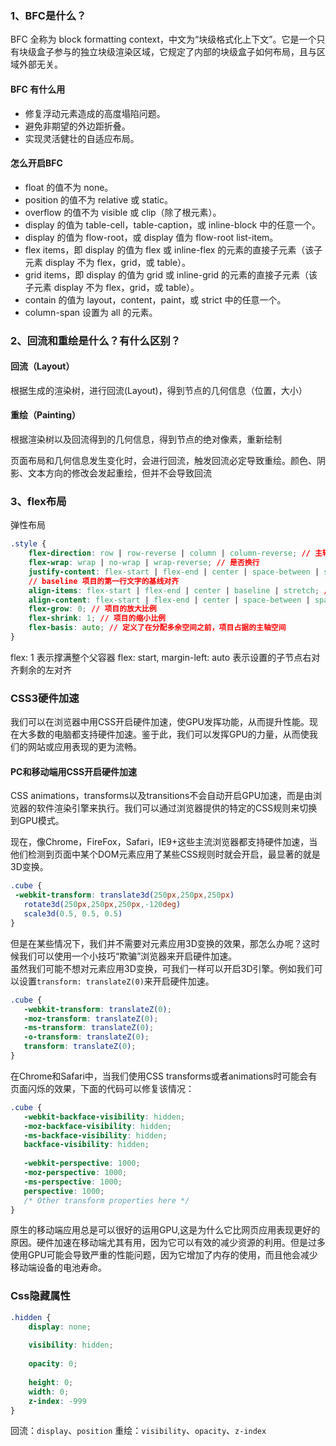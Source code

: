 ### 1、BFC是什么？
BFC 全称为 block formatting context，中文为“块级格式化上下文”。它是一个只有块级盒子参与的独立块级渲染区域，它规定了内部的块级盒子如何布局，且与区域外部无关。

#### BFC 有什么用
- 修复浮动元素造成的高度塌陷问题。
- 避免非期望的外边距折叠。
- 实现灵活健壮的自适应布局。
#### 怎么开启BFC
- float 的值不为 none。
- position 的值不为 relative 或 static。
- overflow 的值不为 visible 或 clip（除了根元素）。
- display 的值为 table-cell，table-caption，或 inline-block 中的任意一个。
- display 的值为 flow-root，或 display 值为 flow-root list-item。
- flex items，即 display 的值为 flex 或 inline-flex 的元素的直接子元素（该子元素 display 不为 flex，grid，或 table）。
- grid items，即 display 的值为 grid 或 inline-grid 的元素的直接子元素（该子元素 display 不为 flex，grid，或 table）。
- contain 的值为 layout，content，paint，或 strict 中的任意一个。
- column-span 设置为 all 的元素。

### 2、回流和重绘是什么？有什么区别？
#### 回流（Layout）
根据生成的渲染树，进行回流(Layout)，得到节点的几何信息（位置，大小）
#### 重绘（Painting）
根据渲染树以及回流得到的几何信息，得到节点的绝对像素，重新绘制

页面布局和几何信息发生变化时，会进行回流，触发回流必定导致重绘。颜色、阴影、文本方向的修改会发起重绘，但并不会导致回流
### 3、flex布局
弹性布局
```css
.style {
    flex-direction: row | row-reverse | column | column-reverse; // 主轴方向
    flex-wrap: wrap | no-wrap | wrap-reverse; // 是否换行
    justify-content: flex-start | flex-end | center | space-between | space-around; // 主轴上的对齐方式
    // baseline 项目的第一行文字的基线对齐
    align-items: flex-start | flex-end | center | baseline | stretch; // 项目在交叉轴上如何对齐
    align-content: flex-start | flex-end | center | space-between | space-around | stretch; // 定义了多根轴线的对齐方式
    flex-grow: 0; // 项目的放大比例
    flex-shrink: 1; // 项目的缩小比例
    flex-basis: auto; // 定义了在分配多余空间之前，项目占据的主轴空间
}
```
flex: 1 表示撑满整个父容器
flex: start, margin-left: auto 表示设置的子节点右对齐剩余的左对齐

### CSS3硬件加速

我们可以在浏览器中用CSS开启硬件加速，使GPU发挥功能，从而提升性能。现在大多数的电脑都支持硬件加速。鉴于此，我们可以发挥GPU的力量，从而使我们的网站或应用表现的更为流畅。

#### PC和移动端用CSS开启硬件加速
CSS animations，transforms以及transitions不会自动开启GPU加速，而是由浏览器的软件渲染引擎来执行。我们可以通过浏览器提供的特定的CSS规则来切换到GPU模式。

现在，像Chrome，FireFox，Safari，IE9+这些主流浏览器都支持硬件加速，当他们检测到页面中某个DOM元素应用了某些CSS规则时就会开启，最显著的就是3D变换。
```css
.cube { 
 -webkit-transform: translate3d(250px,250px,250px)
   rotate3d(250px,250px,250px,-120deg)
   scale3d(0.5, 0.5, 0.5)
}
```
但是在某些情况下，我们并不需要对元素应用3D变换的效果，那怎么办呢？这时候我们可以使用一个小技巧“欺骗”浏览器来开启硬件加速。  
虽然我们可能不想对元素应用3D变换，可我们一样可以开启3D引擎。例如我们可以设置`transform: translateZ(0)`来开启硬件加速。
```css
.cube { 
   -webkit-transform: translateZ(0);
   -moz-transform: translateZ(0);
   -ms-transform: translateZ(0);
   -o-transform: translateZ(0);
   transform: translateZ(0);
}
```
在Chrome和Safari中，当我们使用CSS transforms或者animations时可能会有页面闪烁的效果，下面的代码可以修复该情况：
```css
.cube {
   -webkit-backface-visibility: hidden;
   -moz-backface-visibility: hidden;
   -ms-backface-visibility: hidden;
   backface-visibility: hidden;
 
   -webkit-perspective: 1000;
   -moz-perspective: 1000;
   -ms-perspective: 1000;
   perspective: 1000;
   /* Other transform properties here */
}
```
原生的移动端应用总是可以很好的运用GPU,这是为什么它比网页应用表现更好的原因。硬件加速在移动端尤其有用，因为它可以有效的减少资源的利用。但是过多使用GPU可能会导致严重的性能问题，因为它增加了内存的使用，而且他会减少移动端设备的电池寿命。

### Css隐藏属性
```css
.hidden {
    display: none;
    
    visibility: hidden;
    
    opacity: 0;
    
    height: 0;
    width: 0;
    z-index: -999
}
```
回流：`display`、`position`
重绘：`visibility`、`opacity`、`z-index`

